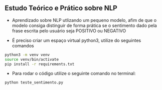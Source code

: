 ## Estudo Teórico e Prático sobre NLP

- Aprendizado sobre NLP utlizando um pequeno modelo, afim de que o modelo consiga distinguir de forma prática se o sentimento dado pela frase escrita pelo usuário seja POSITIVO ou NEGATIVO

- É preciso criar um espaço virtual python3, utilize do seguintes comandos 
```bash
python3 -m venv venv
source venv/bin/activate
pip install -r requirements.txt
```


- Para rodar o código utilize o seguinte comando no terminal:

```bash
python teste_sentimento.py
```

